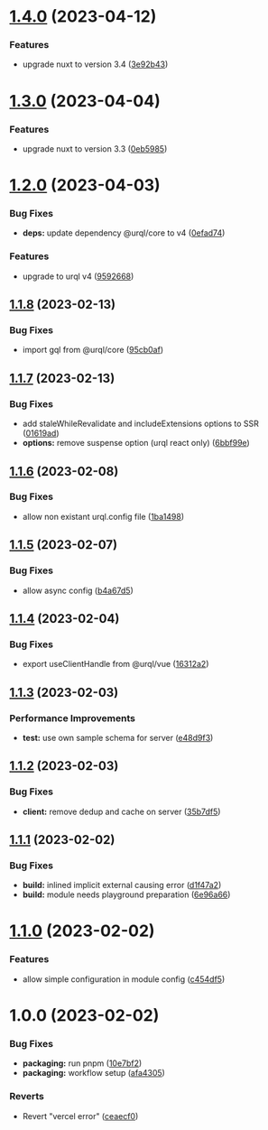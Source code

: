 # [1.4.0](https://github.com/gbicou/nuxt-urql/compare/v1.3.0...v1.4.0) (2023-04-12)


### Features

* upgrade nuxt to version 3.4 ([3e92b43](https://github.com/gbicou/nuxt-urql/commit/3e92b43036f34daaeef1d190390af8b07e97cd11))

# [1.3.0](https://github.com/gbicou/nuxt-urql/compare/v1.2.0...v1.3.0) (2023-04-04)


### Features

* upgrade nuxt to version 3.3 ([0eb5985](https://github.com/gbicou/nuxt-urql/commit/0eb59853794b3ebd79fcdd9f8d47e8edc7ef45d2))

# [1.2.0](https://github.com/gbicou/nuxt-urql/compare/v1.1.8...v1.2.0) (2023-04-03)


### Bug Fixes

* **deps:** update dependency @urql/core to v4 ([0efad74](https://github.com/gbicou/nuxt-urql/commit/0efad74acc75e36a2b6e351d35a7448765e1b5fe))


### Features

* upgrade to urql v4 ([9592668](https://github.com/gbicou/nuxt-urql/commit/959266809872de8bc0ae75cc10863d7f8321622f))

## [1.1.8](https://github.com/gbicou/nuxt-urql/compare/v1.1.7...v1.1.8) (2023-02-13)


### Bug Fixes

* import gql from @urql/core ([95cb0af](https://github.com/gbicou/nuxt-urql/commit/95cb0af95b8ab3de8c71b34b11928b54d7d75b54))

## [1.1.7](https://github.com/gbicou/nuxt-urql/compare/v1.1.6...v1.1.7) (2023-02-13)


### Bug Fixes

* add staleWhileRevalidate and includeExtensions options to SSR ([01619ad](https://github.com/gbicou/nuxt-urql/commit/01619ad2447d06b67c295f02bbc2991bbb982c3d))
* **options:** remove suspense option (urql react only) ([6bbf99e](https://github.com/gbicou/nuxt-urql/commit/6bbf99ef16dee5bd1d8059d5d09acb9ed8b6b0d1))

## [1.1.6](https://github.com/gbicou/nuxt-urql/compare/v1.1.5...v1.1.6) (2023-02-08)


### Bug Fixes

* allow non existant urql.config file ([1ba1498](https://github.com/gbicou/nuxt-urql/commit/1ba14989715a103af45f7d3265b46e6249049877))

## [1.1.5](https://github.com/gbicou/nuxt-urql/compare/v1.1.4...v1.1.5) (2023-02-07)


### Bug Fixes

* allow async config ([b4a67d5](https://github.com/gbicou/nuxt-urql/commit/b4a67d50e2d0fa8eef42bc901362710aaeea051e))

## [1.1.4](https://github.com/gbicou/nuxt-urql/compare/v1.1.3...v1.1.4) (2023-02-04)


### Bug Fixes

* export useClientHandle from @urql/vue ([16312a2](https://github.com/gbicou/nuxt-urql/commit/16312a219803eab663ca8f970f52146f99dea99f))

## [1.1.3](https://github.com/gbicou/nuxt-urql/compare/v1.1.2...v1.1.3) (2023-02-03)


### Performance Improvements

* **test:** use own sample schema for server ([e48d9f3](https://github.com/gbicou/nuxt-urql/commit/e48d9f3bde4d37d173e3c8888c7d0b857bb8af21))

## [1.1.2](https://github.com/gbicou/nuxt-urql/compare/v1.1.1...v1.1.2) (2023-02-03)


### Bug Fixes

* **client:** remove dedup and cache on server ([35b7df5](https://github.com/gbicou/nuxt-urql/commit/35b7df5b31d39b2f3f23432968ec9baacbea1828))

## [1.1.1](https://github.com/gbicou/nuxt-urql/compare/v1.1.0...v1.1.1) (2023-02-02)


### Bug Fixes

* **build:** inlined implicit external causing error ([d1f47a2](https://github.com/gbicou/nuxt-urql/commit/d1f47a25eac6c611a048dc41fb78e00167f4f637))
* **build:** module needs playground preparation ([6e96a66](https://github.com/gbicou/nuxt-urql/commit/6e96a66579a2d9d601efd98b971d8947133a52e0))

# [1.1.0](https://github.com/gbicou/nuxt-urql/compare/v1.0.0...v1.1.0) (2023-02-02)


### Features

* allow simple configuration in module config ([c454df5](https://github.com/gbicou/nuxt-urql/commit/c454df5ec88b0eea8810fe85e4cbca71875cee15))

# 1.0.0 (2023-02-02)


### Bug Fixes

* **packaging:** run pnpm ([10e7bf2](https://github.com/gbicou/nuxt-urql/commit/10e7bf2fe31b624503d702e7f9ed0f0e79050abc))
* **packaging:** workflow setup ([afa4305](https://github.com/gbicou/nuxt-urql/commit/afa4305711dd55ef41cf9d401bc5743b78156bf3))


### Reverts

* Revert "vercel error" ([ceaecf0](https://github.com/gbicou/nuxt-urql/commit/ceaecf0de4bd75514b0f63d50eca63ad4e1e6ca7))
